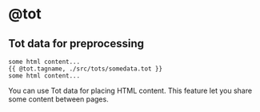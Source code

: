 # @tot

## Tot data for preprocessing

```
some html content...
{{ @tot.tagname, ./src/tots/somedata.tot }}
some html content...
```

You can use Tot data for placing HTML content. This feature let you share some content between pages.
